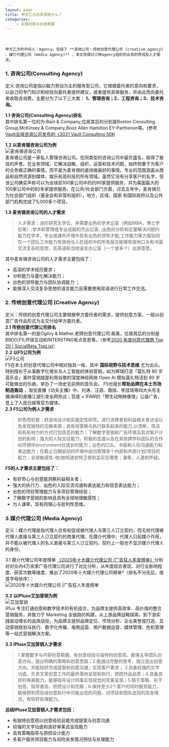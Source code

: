 ```yaml
---
layout: page
title: 甲方乙方的来源是什么？
categories:
     - 实践社群与自我策展
---
```



　


    甲方乙方的中间人：Agency。包括了 **咨询公司丶传统创意代理公司 (creative agency) 、媒介代理公司 (media agency)** ，本文将探讨三种agency组织的业务的界线及人才需求。  


### 1. 咨询公司(Consulting Agency)
定义:咨询公司是指以脑力劳动为主的服务型公司，它根据委托者的意向和要求，以自己的专门知识和经验向委托者提供建议，或者提供具体服务，并由此而向委托者收取咨询费。主要分为了以下三大类： **1、管理咨询；2、工程咨询；3、技术咨询。**   
  
 **1.1 咨询公司(Consulting Agency)排名**   
其中排名第一位的为:Bain & Company;位居其后的分别是Boston Consulting Group,McKinsey & Company,Booz Allen Hamilton
EY-Parthenon等。(参考[Vault全球咨询公司发布的《2021 Vault Consulting 50》](https://www.vault.com/best-companies-to-work-for/consulting/vault-consulting-rankings-top-50排名))  

 **1.2 以麦肯锡咨询公司为例**    
![麦肯锡咨询公司](https://images.gitee.com/uploads/images/2021/0423/222142_56802aa8_4864777.png "麦肯锡咨询公司.png")  
麦肯锡公司是一家私人管理咨询公司。在同类型的咨询公司中最负盛名，取得了极佳的声誉。在业务领域，它解决战略，组织，运营和技术问题，始终侧重于为客户的业务做正确的事情，而不是为麦肯锡的底线做最好的事情。专业的范围涵盖从商品和自然资源到媒体，娱乐和高科技的所有领域。虽然它没有分享客户的名字，但该公司确实声称可以为全球前100家公司中的约90家提供服务，并为美国最大的100家公司中的80多家提供服务。在公共/社会部门方面，过去五年中，麦肯锡已为社会部门组织（基金会和非营利组织），地方，区域，国家
和国际政府以及公共部门机构完成了5,000多个项目。  

 **1.3 麦肯锡咨询公司的人才需求** 
>人才需求：进阶研究生学位，并需要出色的学术记录（例如MBA，博士学位等）;学术和管理或专业成就的杰出记录;
;出色的分析和定量解决问题的能力在学术，专业或课外环境中具有出色的领导才能;工作能力等方面协同在一个团队工作能力有效地与人在组织中的所有层次能够有效地口头和书面交流复杂的思想，在英语和当地语言办公室（一个或多个）出游意愿。

其中麦肯锡咨询公司的人才需求主要包括了：
* 高深的学术经历要求； 
* 分析能力与量化解决能力； 
* 出色的领导能力与团队协调能力 ；
* 能够深入交流复杂思想的语言能力且需要使用双语进行日常工作交流。

### 2. 传统创意代理公司 (Creative Agency)
定义：传统的创意代理公司主要根据甲方委托者的需求，提供创意方案，一般以创意广告作品形式为主交付给甲方委托者。  
 **2.1 传统创意代理公司排名**   
其中排名第一的是Ogilvy & Mather,老牌创意代理公司:奥美，位居其后的分别是BBDO;F5;环球互动和INTERSTING有点意思等。（参考[2020 年度创意代理商 Top 20 | SocialBeta TopList](https://socialbeta.com/t/106559)）  
 **2.2 以F5公司为例**   
![F5公司](https://images.gitee.com/uploads/images/2021/0423/222301_3c515b57_4864777.png "屏幕截图.png")  
F5在本土的创意代理公司中相对独具一格，其中 **国际视野与技术思维** 尤为出众。特别擅长于从事数字化增长与人工智能的体验营销，如为辉瑞打造「莫扎特 80 岁音乐会」事件营销就是利用谷歌的深度神经网络 Open AI 模拟莫扎特活到 80 岁可能做出的乐曲，举办了一场史无前例的音乐会。 F5也擅长**帮助品牌在本土市场制造轰动** ，淘宝直播《功夫主播》中，刘涛、汪涵、薇娅、李佳琦等四大头号主播演绎的直播江湖引发全网热议；百度 × IFAW的「野生动物映像馆」公益广告，登上了人民日报等官方媒体。  
 **2.3 F5公司为例人才需求** 
>好奇而机智；舒适地设计和实施定性研究，进行消费者和利益相关者访谈以及发现独特的见解来源；具有将策略与执行联系起来的能力,以清晰，简洁和有影响力的方式打包信息的能力；了解数字营销和广告环境及其对客户计划的影响；强大的人际交往能力，积极的态度以及在具有跨学科团队的合作社环境中environment壮成长的能力；出色的口头，书面和人际沟通能力和表达能力；在截止日期驱动的环境中成功管理多个内部和外部计划/项目的能力；全球敏感性-他/​​她知道安特卫普和孟买在哪里；谦卑，人道和怀疑。

 **F5的人才需求主要包括了：** 
* 有好奇心与创意能洞察利益相关者；
* 强大的执行力、出色的人际交流沟通和表达能力和信息表达能力； 
* 出色的项目管理能力与多项目管理经验；
* 了解数字营销的影响且具有全球地理敏感性；
* 为人谦卑，具有同理心与批判性思维。

### 3.媒介代理公司 (Media Agency)
定义：媒介代理是指代理人仅有权促成被代理人与第三人订立契约，而无权代理被代理人直接与第三人订立契约的商事代理。在媒介代理中，代理人只起媒介作用，并不能以被代理人的名义直接与第三人订立契约，契约上一般也不显示媒介代理人的身份。

3.1 媒介代理公司年度榜单
[《2020年十大媒介代理公司 |广告狂人年度榜单》](https://www.socialmarketings.com/articldetails/10975)分别对对业内4万余家广告代理公司进行了对比分析，从年度综合表现、对行业影响程度、获奖次数等维度，推出了2020年十大媒介代理公司榜单*（排名不分先后，按首字母排序）：  
![2020年十大媒介代理公司 |广告狂人年度榜单](https://img.socialmarketings.com/article/2021/01/2021/01/1610076030993.jpeg "2020年十大媒介代理公司 |广告狂人年度榜单")
  
 **3.2 以IPluse艾加营销为例**   
![艾加营销](https://file.adquan.com/logos/1611306034320550.jpg "艾加营销")   
iPlus 专注打通创意和数字技术的有机组合，为品牌主提供高效率、高价值的整合营销服务，并致力于 Marketing 全链路的构建，从上游品牌战略探索，到下游实践驱动增长的品效战役，为品牌主提供品牌定位、市场分析、企业美誉度打造、互动营销规划与执行、数字化传播、电商运营、用户数据运营、媒体管理、危机管理等一站式营销解决方案。

 **3.3 IPluse艾加营销人才需求**  
>1.掌握数字与内容创意精髓，有创意经验与独特的创意观，能够主导团队创意方向，提出明确的策略和创意思路；2.能通过完整的思考，独立提出创意方向，并能较好完成提案和创意沟通，实现客户需求； 3.具备较强的文字功底，负责文案创意工作的最终落地呈现和执行，把控作品品质；4.具备良好的审美能力，能够指导设计同事实现视觉的完美呈现；5.精于策略、长于创意、指导表现、把控设计和完稿；6.保持至少2个客户的同时服务能力，能够预判项目或创意执行中可能出现的问题，对项目和团队出现的突发情况，有较好处理能力。 
 
**总结IPluse艾加营销人才需求包括：** 
* 有独特创意观以创意经验且能完成提案与创意沟通
* 较强的文字功底和良好审美且呈现能力
* 具有策略指导与把控设计能力
* 多客户服务项目能力与风险突发情况预估与处理能力 
